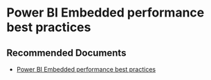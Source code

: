   <properties
	pageTitle="power bi report rendering in powerbi.com"
	description="power bi report rendering in powerbi.com"
	service="microsoft.PowerBIDedicated"
	resource="capacities"
	authors="pjfreitas"
	ms.author="pfreitas"	
	displayOrder="50"
	selfHelpType="generic"
	supportTopicIds="32630299"
	productPesIds="16334"
	cloudEnvironments="public, MoonCake, fairfax" 
	articleId="f2cc5eac-0c5d-13dd-99c8-3a4d10f0a252"
/>

# Power BI Embedded performance best practices

## **Recommended Documents**

* [Power BI Embedded performance best practices](https://docs.microsoft.com/power-bi/developer/embedded-performance-best-practices)
